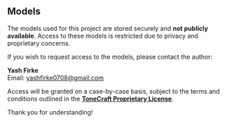 ## Models

The models used for this project are stored securely and **not publicly available**. Access to these models is restricted due to privacy and proprietary concerns.

If you wish to request access to the models, please contact the author:

**Yash Firke**  
Email: [yashfirke0708@gmail.com](mailto:yashfirke0708@gmail.com)

Access will be granted on a case-by-case basis, subject to the terms and conditions outlined in the [**ToneCraft Proprietary License**](https://github.com/itzteddylicious/ToneCraft/blob/main/LICENSE.md).

Thank you for understanding!

